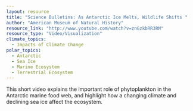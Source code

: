 ```yaml
---
layout: resource
title: "Science Bulletins: As Antarctic Ice Melts, Wildlife Shifts "
author: "American Museum of Natural History"
resource_link: "http://www.youtube.com/watch?v=znGzkbRR3RM"
resource_type: "Video/Visualization"
climate_topics:
  - Impacts of Climate Change
polar_topics:
  - Antarctic
  - Sea Ice
  - Marine Ecosystem
  - Terrestrial Ecosystem
---
```


This short video explains the important role of phytoplankton in the Antarctic marine food web, and highlight how a changing climate and declining sea ice affect the ecosystem.
